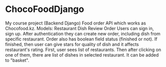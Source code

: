 # ChocoFoodDjango
My course project (Backend Django)
Food order API which works as Chocofood.kz. 
Models: Restaurant
Dish
Review
Order 
Users can sign in, sign up. After authentication they can create new order, including dish from specific restaurant. Order also has boolean field status (finished or not). If finished, then user can give stars for quality of dish and it affects restaurant's rating.
First, user sees  list of restaurants. Then after clicking on one of them, there are list of dishes in selected restaurant. It can be added to "basket".
